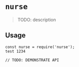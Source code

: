 # `nurse`

> TODO: description

## Usage

```
const nurse = require('nurse');
test 1234

// TODO: DEMONSTRATE API
```
